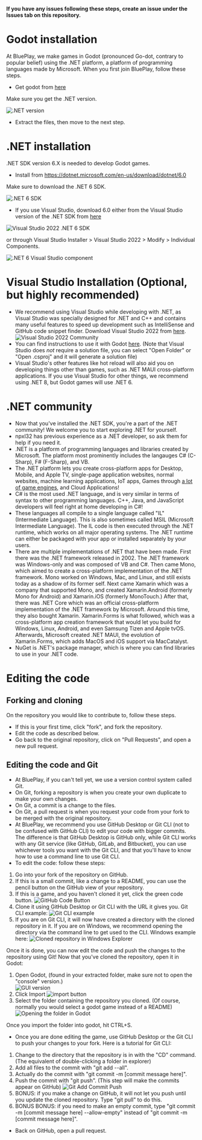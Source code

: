 <B> If you have any issues following these steps, create an issue under the Issues tab on this repository. </b>
# Godot installation
At BluePlay, we make games in Godot (pronounced Go-dot, contrary to popular belief) using the .NET platform, a platform of programming languages made by Microsoft.
When you first join BluePlay, follow these steps.
- Get godot from [here](https://godotengine.org/download/windows/)


Make sure you get the .NET version.


![.NET version](READMEmedia/godot_dotnet.png)
- Extract the files, then move to the next step.
# .NET installation
.NET SDK version 6.X is needed to develop Godot games. 
- Install from https://dotnet.microsoft.com/en-us/download/dotnet/6.0

Make sure to download the .NET 6 SDK.


![.NET 6 SDK](READMEmedia/dotnet_6.png)


- If you use Visual Studio, download 6.0 either from the Visual Studio version of the .NET SDK from [here](https://dotnet.microsoft.com/en-us/download/visual-studio-sdks)

![Visual Studio 2022 .NET 6 SDK](READMEmedia/dotnet_6_vs.png)

 or through Visual Studio Installer > Visual Studio 2022 > Modify > Individual Components.

![.NET 6 Visual Studio component](READMEmedia/dotnet_6_vs_component.png)


# Visual Studio Installation (Optional, but highly recommended)
- We recommend using Visual Studio while developing with .NET, as Visual Studio was specially designed for .NET and C++ and contains many useful features to speed up development such as IntelliSense and GitHub code snippet finder. Download Visual Studio 2022 from [here](https://visualstudio.microsoft.com/).
![Visual Studio 2022 Community](READMEmedia/vs_community.png)
- You can find instructions to use it with Godot [here](https://docs.godotengine.org/en/stable/contributing/development/configuring_an_ide/visual_studio.html). (Note that Visual Studio does _not_ require a solution file, you can select "Open Folder" or "Open .csproj" and it will generate a solution file)
- Visual Studio's other features like hot reload will also aid you on developing things other than games,  such as .NET MAUI cross-platform applications. If you use Visual Studio for other things, we recommend using .NET 8, but Godot games will use .NET 6. 
# .NET community
- Now that you've installed the .NET SDK, you're a part of the .NET community! We welcome you to start exploring .NET for yourself.
- npxl32 has previous experience as a .NET developer, so ask them for help if you need it.
- .NET is a platform of programming languages and libraries created by Microsoft. The platform most prominently includes the langauges C# (C-Sharp), F# (F-Sharp), and VB.
- The .NET platform lets you create cross-platform apps for Desktop, Mobile, and Apple TV, single-page application websites, normal websites, machine learning applications, IoT apps, Games through [a lot of game engines](https://dotnet.microsoft.com/en-us/apps/games/engines), and Cloud Applications!
- C# is the most used .NET language, and is very similar in terms of syntax to other programming languages. C++, Java, and JavaScript developers will feel right at home developing in C#!
- These languages all compile to a single language called "IL" (Intermediate Language). This is also sometimes called MSIL (Microsoft Intermediate Language). The IL code is then executed through the .NET runtime, which works on all major operating systems. The .NET runtime can either be packaged with your app or installed separately by your users.
- There are multiple implementations of .NET that have been made. First there was the .NET framework released in 2002. The .NET framework was Windows-only and was composed of VB and C#. Then came Mono, which aimed to create a cross-platform implementation of the .NET framework. Mono worked on Windows, Mac, and Linux, and still exists today as a shadow of its former self. Next came Xamarin which was a company that supported Mono, and created Xamarin.Android (formerly Mono for Android) and Xamarin.iOS (formerly MonoTouch.) After that, there was .NET Core which was an official cross-platform implementation of the .NET framework by Microsoft. Around this time, they also bought Xamarin. Xamarin.Forms is what followed, which was a cross-platform app creation framework that would let you build for Windows, Linux, Android, and even Samsung Tizen and Apple tvOS. Afterwards, Microsoft created .NET MAUI, the evolution of Xamarin.Forms, which adds MacOS and iOS support via MacCatalyst.
- NuGet is .NET's package manager, which is where you can find libraries to use in your .NET code.
# Editing the code
## Forking and cloning
On the repository you would like to contribute to, follow these steps.
- If this is your first time, click "fork", and fork the repository. 
- Edit the code as described below.
- Go back to the original repository, click on "Pull Requests", and open a new pull request.

## Editing the code and Git
- At BluePlay, if you can't tell yet, we use a version control system called Git.
- On Git, forking a repository is when you create your own duplicate to make your own changes.
- On Git, a commit is a change to the files.
- On Git, a pull request is when you request your code from your fork to be merged with the original repository.
- At BluePlay, we recommend you use GitHub Desktop or Git CLI (not to be confused with GitHub CLI) to edit your code with bigger commits. The difference is that GitHub Desktop is GitHub only, while Git CLI works with any Git service (like GitHub, GitLab, and Bitbucket), you can use whichever tools you want with the Git CLI, and that you'll have to know how to use a command line to use Git CLI.
- To edit the code: follow these steps:

1. Go into your fork of the repository on GitHub.
2. If this is a small commit, like a change to a README, you can use the pencil button on the GitHub view of your repository. 
3. If this is a game, and you haven't cloned it yet, click the green code button.
![GitHub Code Button](READMEmedia/github_code_button.png)
4. Clone it using GitHub Desktop or Git CLI with the URL it gives you. Git CLI example: 
![Git CLI example](READMEmedia/git_cli_clone.png)
5. If you are on Git CLI, it will now have created a directory with the cloned repository in it. If you are on Windows, we recommend opening the directory via the command line to get used to the CLI. Windows example here:
![Cloned repository in Windows Explorer](READMEmedia/explorer_cloned_repository.png)

Once it is done, you can now edit the code and push the changes to the repository using Git!
Now that you've cloned the repository, open it in Godot:
1. Open Godot, (found in your extracted folder, make sure not to open the "console" version.)<br />
![GUI version](READMEmedia/godot_noconsole.png)
2. Click Import
![import button](READMEmedia/godot_import.png)
3. Select the folder containing the repository you cloned. (Of course, normally you would select a godot game instead of a README)
![Opening the folder in Godot](READMEmedia/godot_opening_repository_img.png)

Once you import the folder into godot, hit CTRL+S.
- Once you are done editing the game, use GitHub Desktop or the Git CLI to push your changes to your fork. Here is a tutorial for Git CLI:
1. Change to the directory that the repository is in with the "CD" command. (The equivalent of double-clicking a folder in explorer)
2. Add all files to the commit with "git add --all".
3. Actually do the commit with "git commit -m [commit message here]".
4. Push the commit with "git push". (This step will make the commits appear on GitHub)
![Git Add Commit Push](READMEmedia/git_add_commit_push.png)
5. BONUS: if you make a change on GitHub, it will not let you push until you update the cloned repository. Type "git pull" to do this.
6. BONUS BONUS: if you need to make an empty commit, type "git commit -m [commit message here] --allow-empty" instead of "git commit -m [commit message here]".
- Back on GitHub, open a pull request.